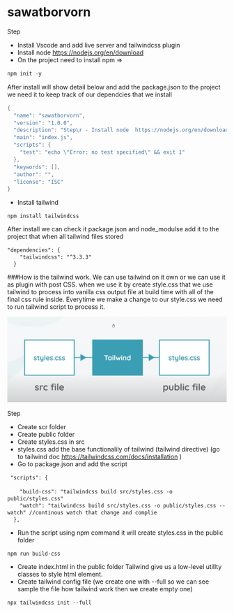 # sawatborvorn
Step
- Install Vscode and add live server and tailwindcss plugin
- Install node  https://nodejs.org/en/download
- On the project need to install npm => 
```c
npm init -y
```
After install will show detail below and add the package.json to the project
we need it to keep track of our dependcies that we install 
```c
{
  "name": "sawatborvorn",
  "version": "1.0.0",
  "description": "Step\r - Install node  https://nodejs.org/en/download\r - On the project need to install npm => \r ```c\r npm init -y\r ```",
  "main": "index.js",
  "scripts": {
    "test": "echo \"Error: no test specified\" && exit 1"
  },
  "keywords": [],
  "author": "",
  "license": "ISC"
}
```
- Install tailwind 
```
npm install tailwindcss
```
After install we can check it package.json and node_modulse add it to the project that when all tailwind files stored
```
"dependencies": {
    "tailwindcss": "^3.3.3"
  }
```

###How is the tailwind work.
We can use tailwind on it own or we can use it as plugin with post CSS.
when we use it by create style.css that we use tailwind to process into vanilla css output file at build time
with all of the final css rule inside. Everytime we make a change to our style.css we need to run tailwind script to process it.

![Alt text](readmeImage/tailwind_process.png)

Step
- Create scr folder 
- Create public folder
- Create styles.css in src 
- styles.css add the base functionalily of tailwind (tailwind directive) (go to tailwind doc https://tailwindcss.com/docs/installation ) 
- Go to package.json and add the script
```
 "scripts": {
    
    "build-css": "tailwindcss build src/styles.css -o public/styles.css"
    "watch": "tailwindcss build src/styles.css -o public/styles.css --watch" //continous watch that change and complie
  },
```
- Run the script using npm command it will create styles.css in the public folder
```
npm run build-css
```
- Create index.html in the public folder
Tailwind give us a low-level utillty classes to style html element.
- Create tailwind config file (we create one with --full so we can see sample the file how tailwind work then we create empty one)
```
npx tailwindcss init --full  
```